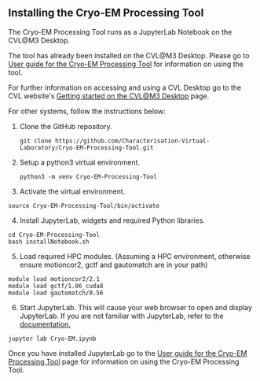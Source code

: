 ## Installing the Cryo-EM Processing Tool

The Cryo-EM Processing Tool runs as a JupyterLab Notebook on the CVL@M3 Desktop.

The tool has already been installed on the CVL@M3 Desktop. Please go to [User guide for the Cryo-EM Processing Tool](./userGuide.md) for information on using the tool.

For further information on accessing and using a CVL Desktop go to the CVL website's [Getting started on the CVL@M3 Desktop](https://www.cvl.org.au/cvl-desktop/getting-started-with-the-cvl) page.

For other systems, follow the instructions below:

1. Clone the GitHub repository.

    ```
    git clone https://github.com/Characterisation-Virtual-Laboratory/Cryo-EM-Processing-Tool.git
    ```

2. Setup a python3 virtual environment.

   ```
   python3 -m venv Cryo-EM-Processing-Tool
   ```

3. Activate the virtual environment.

  ```
  source Cryo-EM-Processing-Tool/bin/activate
  ```

4. Install JupyterLab, widgets and required Python libraries.

  ```
  cd Cryo-EM-Processing-Tool
  bash installNotebook.sh
  ```

5. Load required HPC modules. (Assuming a HPC environment, otherwise ensure motioncor2, gctf and gautomatch are in your path)

  ```
  module load motioncor2/2.1
  module load gctf/1.06_cuda8
  module load gautomatch/0.56
  ```

6. Start JupyterLab. This will cause your web browser to open and display JupyterLab. If you are not familiar with JupyterLab, refer to the [documentation.](https://jupyterlab.readthedocs.io/en/stable/)

  ```
  jupyter lab Cryo-EM.ipynb
  ```

Once you have installed JupyterLab go to the [User guide for the Cryo-EM Processing Tool](./userGuide.md) page for information on using the Cryo-EM Processing Tool.
